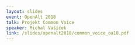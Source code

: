 ```yaml
---
layout: slides
event: OpenAlt 2018
talk: Projekt Common Voice
speaker: Michal Vašíček
link: /slides/openalt2018/common_voice_oa18.pdf
---
```

